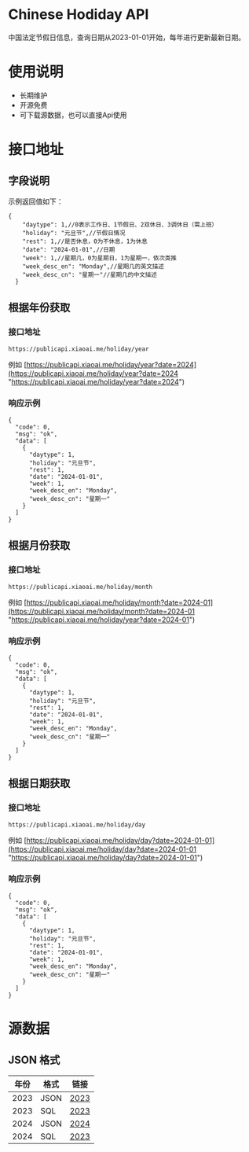 # Chinese Hodiday API
中国法定节假日信息，查询日期从2023-01-01开始，每年进行更新最新日期。

# 使用说明
* 长期维护
* 开源免费
* 可下载源数据，也可以直接Api使用

# 接口地址
## 字段说明
示例返回值如下：
```
{
    "daytype": 1,//0表示工作日、1节假日、2双休日、3调休日（需上班）
    "holiday": "元旦节",//节假日情况
    "rest": 1,//是否休息，0为不休息，1为休息
    "date": "2024-01-01",//日期
    "week": 1,//星期几，0为星期日，1为星期一，依次类推
    "week_desc_en": "Monday",//星期几的英文描述
    "week_desc_cn": "星期一"//星期几的中文描述
  }
```
## 根据年份获取
### 接口地址
```
https://publicapi.xiaoai.me/holiday/year
```
例如
[https://publicapi.xiaoai.me/holiday/year?date=2024](https://publicapi.xiaoai.me/holiday/year?date=2024 "https://publicapi.xiaoai.me/holiday/year?date=2024")

### 响应示例
```
{
  "code": 0,
  "msg": "ok",
  "data": [
    {
      "daytype": 1,
      "holiday": "元旦节",
      "rest": 1,
      "date": "2024-01-01",
      "week": 1,
      "week_desc_en": "Monday",
      "week_desc_cn": "星期一"
    }
  ]
}
```
## 根据月份获取
### 接口地址
```
https://publicapi.xiaoai.me/holiday/month
```
例如
[https://publicapi.xiaoai.me/holiday/month?date=2024-01](https://publicapi.xiaoai.me/holiday/month?date=2024-01 "https://publicapi.xiaoai.me/holiday/year?date=2024-01")

### 响应示例
```
{
  "code": 0,
  "msg": "ok",
  "data": [
    {
      "daytype": 1,
      "holiday": "元旦节",
      "rest": 1,
      "date": "2024-01-01",
      "week": 1,
      "week_desc_en": "Monday",
      "week_desc_cn": "星期一"
    }
  ]
}
```
## 根据日期获取
### 接口地址
```
https://publicapi.xiaoai.me/holiday/day
```
例如
[https://publicapi.xiaoai.me/holiday/day?date=2024-01-01](https://publicapi.xiaoai.me/holiday/day?date=2024-01-01 "https://publicapi.xiaoai.me/holiday/day?date=2024-01-01")

### 响应示例
```
{
  "code": 0,
  "msg": "ok",
  "data": [
    {
      "daytype": 1,
      "holiday": "元旦节",
      "rest": 1,
      "date": "2024-01-01",
      "week": 1,
      "week_desc_en": "Monday",
      "week_desc_cn": "星期一"
    }
  ]
}
```
# 源数据
## JSON 格式
|  年份 | 格式  |  链接 |
| ------------ | ------------ | ------------ |
|  2023 |  JSON | [2023](https://github.com/tomandjerry136/hodiday/blob/main/data/2023.json "2023") |
|  2023 |  SQL | [2023](https://github.com/tomandjerry136/hodiday/blob/main/data/2023.sql "2023") |
|  2024 |  JSON | [2024](https://github.com/tomandjerry136/hodiday/blob/main/data/2024.json "2024")  |
|  2024 |  SQL | [2023](https://github.com/tomandjerry136/hodiday/blob/main/data/2024.sql "2023") |

